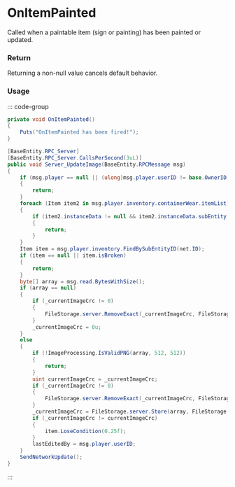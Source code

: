 <Badge type="danger" text="Carbon Compatible"/><Badge type="warning" text="Oxide Compatible"/>
# OnItemPainted
Called when a paintable item (sign or painting) has been painted or updated.
### Return
Returning a non-null value cancels default behavior.

### Usage
::: code-group
```csharp [Example]
private void OnItemPainted()
{
	Puts("OnItemPainted has been fired!");
}
```
```csharp [Source — Assembly-CSharp @ PaintedItemStorageEntity]
[BaseEntity.RPC_Server]
[BaseEntity.RPC_Server.CallsPerSecond(3uL)]
public void Server_UpdateImage(BaseEntity.RPCMessage msg)
{
	if (msg.player == null || (ulong)msg.player.userID != base.OwnerID)
	{
		return;
	}
	foreach (Item item2 in msg.player.inventory.containerWear.itemList)
	{
		if (item2.instanceData != null && item2.instanceData.subEntity == net.ID)
		{
			return;
		}
	}
	Item item = msg.player.inventory.FindBySubEntityID(net.ID);
	if (item == null || item.isBroken)
	{
		return;
	}
	byte[] array = msg.read.BytesWithSize();
	if (array == null)
	{
		if (_currentImageCrc != 0)
		{
			FileStorage.server.RemoveExact(_currentImageCrc, FileStorage.Type.png, net.ID, 0u);
		}
		_currentImageCrc = 0u;
	}
	else
	{
		if (!ImageProcessing.IsValidPNG(array, 512, 512))
		{
			return;
		}
		uint currentImageCrc = _currentImageCrc;
		if (_currentImageCrc != 0)
		{
			FileStorage.server.RemoveExact(_currentImageCrc, FileStorage.Type.png, net.ID, 0u);
		}
		_currentImageCrc = FileStorage.server.Store(array, FileStorage.Type.png, net.ID);
		if (_currentImageCrc != currentImageCrc)
		{
			item.LoseCondition(0.25f);
		}
		lastEditedBy = msg.player.userID;
	}
	SendNetworkUpdate();
}

```
:::
